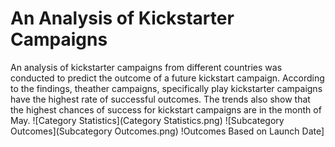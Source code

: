 # An Analysis of Kickstarter Campaigns
An analysis of kickstarter campaigns from different countries was conducted to predict the outcome of a future kickstart campaign. 
According to the findings, theather campaigns, specifically play kickstarter campaigns have the highest rate of successful outcomes. The trends also show that the highest chances of success for kickstart campaigns are in the month of May.
![Category Statistics](Category Statistics.png)
![Subcategory Outcomes](Subcategory Outcomes.png)
!Outcomes Based on Launch Date]
